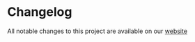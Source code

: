 # Changelog

All notable changes to this project are available on our [website]([https://help.consentmanager.net/books/cmp/page/sdk-version-overview-changelog])
